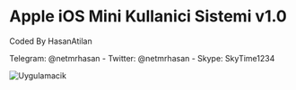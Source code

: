 # Apple iOS Mini Kullanici Sistemi v1.0
<p> Coded By HasanAtilan
<p> Telegram: @netmrhasan - Twitter: @netmrhasan - Skype: SkyTime1234

![Uygulamacik](https://resmim.net/f/AETdRw.png?nocache)
